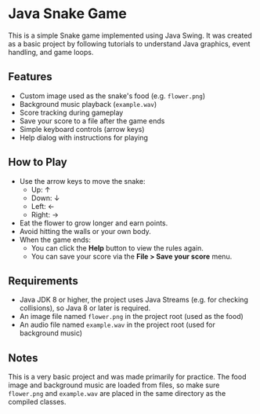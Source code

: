 # Java Snake Game

This is a simple Snake game implemented using Java Swing. It was created as a basic project by following tutorials to understand Java graphics, event handling, and game loops.

## Features

- Custom image used as the snake's food (e.g. `flower.png`)
- Background music playback (`example.wav`)
- Score tracking during gameplay
- Save your score to a file after the game ends
- Simple keyboard controls (arrow keys)
- Help dialog with instructions for playing

## How to Play

- Use the arrow keys to move the snake:
  - Up: ↑
  - Down: ↓
  - Left: ←
  - Right: →
- Eat the flower to grow longer and earn points.
- Avoid hitting the walls or your own body.
- When the game ends:
  - You can click the **Help** button to view the rules again.
  - You can save your score via the **File > Save your score** menu.

## Requirements

- Java JDK 8 or higher, the project uses Java Streams (e.g. for checking collisions), so Java 8 or later is required.
- An image file named `flower.png` in the project root (used as the food)
- An audio file named `example.wav` in the project root (used for background music)

## Notes

This is a very basic project and was made primarily for practice. The food image and background music are loaded from files, so make sure `flower.png` and `example.wav` are placed in the same directory as the compiled classes.
